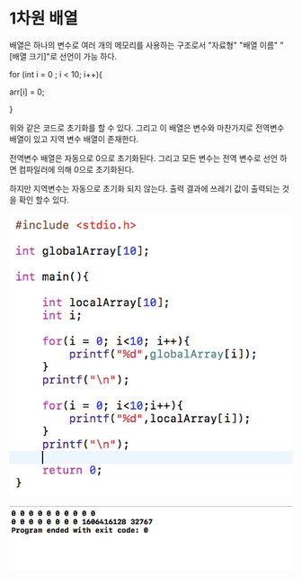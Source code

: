 # 1차원 배열 

배열은 하나의 변수로 여러 개의 메모리를 사용하는 구조로서 "자료형" "배열 이름" "\[배열 크기\]"로 선언이 가능 하다. 

for \(int i = 0 ; i &lt; 10; i++\){

arr\[i\] = 0;

}

위와 같은 코드로 초기화를 할 수 있다. 그리고 이 배열은 변수와 마찬가지로 전역변수 배열이 있고 지역 변수 배열이 존재한다. 

전역변수 배열은 자동으로 0으로 초기화된다. 그리고 모든 변수는 전역 변수로 선언 하면 컴파일러에 의해 0으로 초기화된다.

하지만 지역변수는 자동으로 초기화 되지 않는다. 출력 결과에 쓰레기 값이 출력되는 것을 확인 할수 있다.

![](/assets/13-1.png)

![](/assets/13-2.png)

